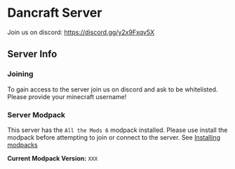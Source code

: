 # Dancraft Server

Join us on discord: https://discord.gg/y2x9Fxqv5X

## Server Info

### Joining 
To gain access to the server join us on discord and ask to be whitelisted. Please provide your minecraft username!

### Server Modpack
This server has the `All the Mods 6` modpack installed. Please use install the modpack before attempting to join or connect to the server. See [Installing modpacks](install.md)

**Current Modpack Version:** `XXX`

